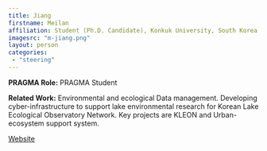 ```yaml
---
title: Jiang
firstname: Meilan
affiliation: Student (Ph.D. Candidate), Konkuk University, South Korea
imagesrc: "m-jiang.png"
layout: person
categories:
 - "steering"
---
```


**PRAGMA Role:** PRAGMA Student

**Related Work:** Environmental and ecological Data management. Developing
cyber-infrastructure to support lake environmental research for Korean Lake
Ecological Observatory Network. Key projects are KLEON and Urban-ecosystem
support system.

[Website][1]

[1]: http://blog.gleon.org/author/meilan-jiang/


